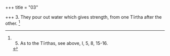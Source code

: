 +++
title = "03"

+++
3. They pour out water which gives strength, from one Tīrtha after the other. [^1] 


[^1]:  5. As to the Tīrthas, see above, I, 5, 8, 15-16.
